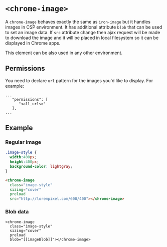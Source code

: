 # `<chrome-image>`

A `chrome-image` behaves exactly the same as `iron-image` but it handles images in CSP environment.
It has additional attribute `blob` that can be used to set an image data.
If `src` attribute change then ajax request will be made to download the image and it will be placed
in local filesystem so it can be displayed in Chrome apps.

This element can be also used in any other environment.

## Permissions
You need to declare `url` pattern for the images you'd like to display.
For example:

    ...
       "permissions": [
          "<all_urls>"
       ],
    ...

## Example
### Regular image
```css
.image-style {
  width:400px;
  height:400px;
  background-color: lightgray;
}
```
```html
<chrome-image
  class="image-style"
  sizing="cover"
  preload
  src="http://lorempixel.com/600/400"></chrome-image>
```
### Blob data
```
<chrome-image
  class="image-style"
  sizing="cover"
  preload
  blob="[[imageBlob]]"></chrome-image>
```
